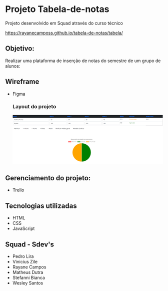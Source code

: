 # Projeto Tabela-de-notas

Projeto desenvolvido em Squad através do curso técnico<br>

https://rayanecamposs.github.io/tabela-de-notas/tabela/

## Objetivo:
 Realizar uma plataforma de inserção de notas do semestre de um grupo de alunos:

## Wireframe
- Figma

   ### Layout do projeto
   ![WEB](https://github.com/MatheusAlvarez/Projeto-CadastroDeAlunos/blob/main/_assets/layout.png)

## Gerenciamento do projeto:
- Trello

## Tecnologias utilizadas
- HTML
- CSS
- JavaScript

## Squad - Sdev's
  
  - Pedro Lira 
  - Vinicius Zile
  - Rayane Campos
  - Matheus Dutra
  - Stefanni Bianca
  - Wesley Santos 
    
